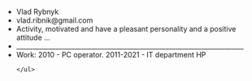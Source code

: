 <head>
    <ul>
        <li>Vlad Rybnyk</li>
        <li>vlad.ribnik@gmail.com</li>
        <li>Activity, motivated and have a pleasant personality and a positive attitude ...</li>
        <li>______________________________________________________________________</li>
        <li>Work: 2010 - PC operator. 2011-2021 - IT department HP</li>
        
    </ul>
</head>